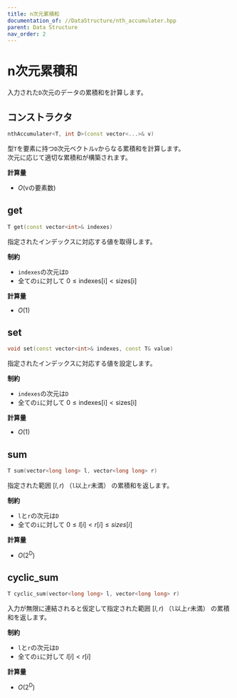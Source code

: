 ```yaml
---
title: n次元累積和
documentation_of: //DataStructure/nth_accumulater.hpp
parent: Data Structure
nav_order: 2
---
```


# n次元累積和
入力された`D`次元のデータの累積和を計算します。  

## コンストラクタ

```cpp
nthAccumulater<T, int D>(const vector<...>& v)
```
型`T`を要素に持つ`D`次元ベクトル`v`からなる累積和を計算します。  
次元に応じて適切な累積和が構築されます。

**計算量**
- $O(\text{vの要素数})$

## get
```cpp
T get(const vector<int>& indexes)
```
指定されたインデックスに対応する値を取得します。

**制約**
- `indexes`の次元は`D`
- 全ての`i`に対して $0 \leq \text{indexes[i]} \lt \text{sizes[i]}$


**計算量**
- $O(1)$

## set
```cpp
void set(const vector<int>& indexes, const T& value)
```
指定されたインデックスに対応する値を設定します。

**制約**
- `indexes`の次元は`D`
- 全ての`i`に対して $0 \leq \text{indexes[i]} \lt \text{sizes[i]}$

**計算量**
- $O(1)$

## sum
```cpp
T sum(vector<long long> l, vector<long long> r)
```
指定された範囲 $[l, r)$ （`l`以上`r`未満） の累積和を返します。

**制約**
- `l`と`r`の次元は`D`
- 全ての`i`に対して $0 \leq l[i] \lt r[i] \leq sizes[i]$

**計算量**
- $O(2^\text{D})$

## cyclic_sum
```cpp
T cyclic_sum(vector<long long> l, vector<long long> r)
```
入力が無限に連結されると仮定して指定された範囲 $[l, r)$ （`l`以上`r`未満） の累積和を返します。

**制約**
- `l`と`r`の次元は`D`
- 全ての`i`に対して $l[i] \lt r[i]$

**計算量**
- $O(2^\text{D})$